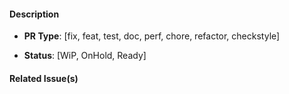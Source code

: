 #### Description

- **PR Type**: [fix, feat, test, doc, perf, chore, refactor, checkstyle]

- **Status**: [WiP, OnHold, Ready]

#### Related Issue(s)


